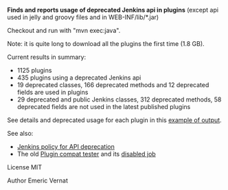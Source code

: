 **Finds and reports usage of deprecated Jenkins api in plugins** (except api used in jelly and groovy files and in WEB-INF/lib/*.jar)

Checkout and run with "mvn exec:java".

Note: it is quite long to download all the plugins the first time (1.8 GB).

Current results in summary:
* 1125 plugins
* 435 plugins using a deprecated Jenkins api
* 19 deprecated classes, 166 deprecated methods and 12 deprecated fields are used in plugins
* 29 deprecated and public Jenkins classes, 312 deprecated methods, 58 deprecated fields are not used in the latest published plugins

See details and deprecated usage for each plugin in this [example of output](https://github.com/evernat/deprecated-usage-in-plugins/blob/master/Output_example.txt).

See also:
* [Jenkins policy for API deprecation](https://issues.jenkins-ci.org/browse/JENKINS-31035)
* The old [Plugin compat tester](https://github.com/jenkinsci/plugin-compat-tester) and its [disabled job](https://ci.jenkins-ci.org/job/plugin-compat-tester/)

License MIT

Author Emeric Vernat
